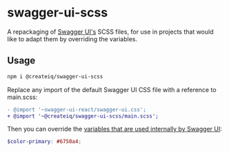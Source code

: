 # swagger-ui-scss

A repackaging of [Swagger UI's](https://github.com/swagger-api/swagger-ui) SCSS files, for use in projects that would
like to adapt them by overriding the variables.

## Usage

```sh
npm i @createiq/swagger-ui-scss
```

Replace any import of the default Swagger UI CSS file with a reference to main.scss:

```diff
- @import '~swagger-ui-react/swagger-ui.css';
+ @import '~@createiq/swagger-ui-scss/main.scss';
```

Then you can override the [variables that are used internally by Swagger UI](https://github.com/swagger-api/swagger-ui/blob/master/src/style/_variables.scss):

```scss
$color-primary: #6750a4;
```
